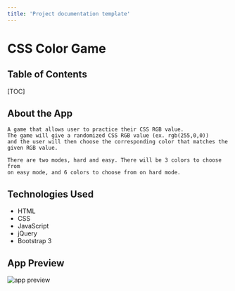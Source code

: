 ```yaml
---
title: 'Project documentation template'
---
```


CSS Color Game
===

## Table of Contents

[TOC]

## About the App

    A game that allows user to practice their CSS RGB value.
    The game will give a randomized CSS RGB value (ex. rgb(255,0,0))
    and the user will then choose the corresponding color that matches the
    given RGB value.

    There are two modes, hard and easy. There will be 3 colors to choose from
    on easy mode, and 6 colors to choose from on hard mode.

## Technologies Used
- HTML
- CSS
- JavaScript
- jQuery
- Bootstrap 3

## App Preview
![app preview](https://media.giphy.com/media/h6yGtaD17xYuG0mPqc/giphy.gif)